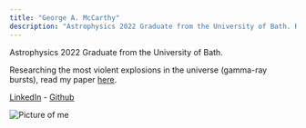 ```yaml
---
title: "George A. McCarthy"
description: "Astrophysics 2022 Graduate from the University of Bath. Researching the most violent explosions in the universe (gamma-ray bursts)."
---
```


Astrophysics 2022 Graduate from the University of Bath.

Researching the most violent explosions in the universe (gamma-ray bursts), read my paper [here](https://iopscience.iop.org/article/10.3847/1538-4357/ad4e37).

[LinkedIn](https://www.linkedin.com/in/georgemccarthy/) - [Github](https://github.com/georgeamccarthy) 

![Picture of me](images/me.jpeg)